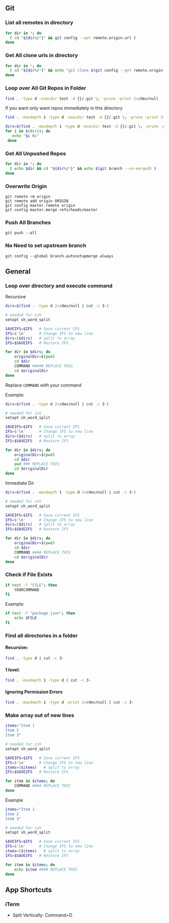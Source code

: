 ## Git
### List all remotes in directory
```bash
for dir in *; do
  ( cd "${dir%/*}" && git config --get remote.origin.url )
done
```

### Get All clone urls in directory
```bash
for dir in *; do
  ( cd "${dir%/*}" && echo "git clone $(git config --get remote.origin.url)" )
done
```

### Loop over All Git Repos in Folder
```bash
find . -type d -execdir test -d {}/.git \; -prune -print 2>/dev/null
```

If you want only want repos immediately in this directory
```bash
find . -maxdepth 1 -type d -execdir test -d {}/.git \; -prune -print 2>/dev/null

dirs=$(find . -maxdepth 1 -type d -execdir test -d {}/.git \; -prune -print 2>/dev/null)
for i in $(dirs); do
   echo "$i Hi"
 done
```

### Get All Unpushed Repos
```bash
for dir in *; do
  ( echo $dir && cd "${dir%/*}" && echo $(git branch --no-merged) )
done
```

### Overwrite Origin
```
git remote rm origin
git remote add origin ORIGIN
git config master.remote origin
git config master.merge refs/heads/master
```

### Push All Branches
```
git push --all
```

### No Need to set upstream branch
```
git config --global branch.autosetupmerge always
```

## General
### Loop over directory and execute command
Recursive
```bash
dirs=$(find . -type d 2>/dev/null | cut -c 3-)

# needed for zsh
setopt sh_word_split

SAVEIFS=$IFS   # Save current IFS
IFS=$'\n'      # Change IFS to new line
dirs=($dirs)   # split to array
IFS=$SAVEIFS   # Restore IFS

for dir in $dirs; do
	originalDir=$(pwd)
	cd $dir
	COMMAND ##### REPLACE THIS
	cd $originalDir
done
```

Replace `COMMAND` with your command

Example:
```bash
dirs=$(find . -type d 2>/dev/null | cut -c 3-)

# needed for zsh
setopt sh_word_split

SAVEIFS=$IFS   # Save current IFS
IFS=$'\n'      # Change IFS to new line
dirs=($dirs)   # split to array
IFS=$SAVEIFS   # Restore IFS

for dir in $dirs; do
	originalDir=$(pwd)
	cd $dir
	pwd ### REPLACE THIS
	cd $originalDir
done
```

Immediate Dir
```bash
dirs=$(find . -maxdepth 1 -type d 2>/dev/null | cut -c 3-)

# needed for zsh
setopt sh_word_split

SAVEIFS=$IFS   # Save current IFS
IFS=$'\n'      # Change IFS to new line
dirs=($dirs)   # split to array
IFS=$SAVEIFS   # Restore IFS

for dir in $dirs; do
	originalDir=$(pwd)
	cd $dir
	COMMAND #### REPLACE THIS
	cd $originalDir
done
```

### Check if File Exists
```bash
if test -f "FILE"; then
    YOURCOMMAND
fi
```

Example:
```bash
if test -f "package.json"; then
    echo $FILE
fi
```

### Find all directories in a folder
#### Recursive:
```bash
find . -type d | cut -c 3-
```

#### 1 level:
```bash
find . -maxdepth 1 -type d | cut -c 3-
```

#### Ignoring Permission Errors
```bash
find . -maxdepth 1 -type d -print 2>/dev/null | cut -c 3-
```

### Make array out of new lines
```bash
items="Item 1
Item 2
Item 3"

# needed for zsh
setopt sh_word_split

SAVEIFS=$IFS   # Save current IFS
IFS=$'\n'      # Change IFS to new line
items=($items)   # split to array
IFS=$SAVEIFS   # Restore IFS

for item in $items; do
	COMMAND #### REPLACE THIS
done
```

Example
```bash
items="Item 1
Item 2
Item 3"

# needed for zsh
setopt sh_word_split

SAVEIFS=$IFS   # Save current IFS
IFS=$'\n'      # Change IFS to new line
items=($items)   # split to array
IFS=$SAVEIFS   # Restore IFS

for item in $items; do
	echo $item #### REPLACE THIS
done
```

## App Shortcuts
### iTerm
- Split Vertically: Command+D
<!--stackedit_data:
eyJoaXN0b3J5IjpbLTI4OTY1NDg4LDEzMjc1MzQxMjMsMTg5Mz
g4NzkwNCwtMTcyMDIxMDYzMSwtNTU3Mjk3MjA1LC01MzM3Mjcw
NTcsLTE3MzcwMzI2ODgsOTU4Nzc2ODM4LDEzMTE0MzI0NjVdfQ
==
-->